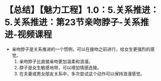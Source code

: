 # 【总结】【魅力工程】1.0：5.关系推进：5.关系推进：第23节亲吻脖子-关系推进-视频课程

-   亲吻脖子是关系推进的一个惯例，可以在接吻之前进行，给女生更强烈的感觉。
    1.  亲吻脖子比直接亲吻更加温柔和浪漫。
    2.  脖子是女生敏感地带，可以增加情感连接。
    3.  在夫妻或男女朋友关系中，多次尝试这个动作可以保持浪漫感觉。